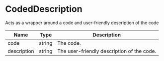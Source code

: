 # CodedDescription

Acts as a wrapper around a code and user-friendly description of the code

| Name | Type | Description |
| - | - | - |
| code  | string | The code. |
| description | string | The user-friendly description of the code. |
